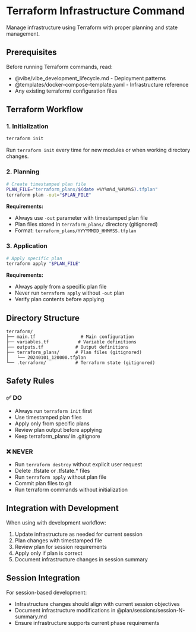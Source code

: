 # Terraform Infrastructure Command

Manage infrastructure using Terraform with proper planning and state management.

## Prerequisites

Before running Terraform commands, read:
- @vibe/vibe_development_lifecycle.md - Deployment patterns
- @templates/docker-compose-template.yaml - Infrastructure reference
- Any existing terraform/ configuration files

## Terraform Workflow

### 1. Initialization
```bash
terraform init
```
Run `terraform init` every time for new modules or when working directory changes.

### 2. Planning
```bash
# Create timestamped plan file
PLAN_FILE="terraform_plans/$(date +%Y%m%d_%H%M%S).tfplan"
terraform plan -out="$PLAN_FILE"
```

**Requirements:**
- Always use `-out` parameter with timestamped plan file
- Plan files stored in `terraform_plans/` directory (gitignored)
- Format: `terraform_plans/YYYYMMDD_HHMMSS.tfplan`

### 3. Application
```bash
# Apply specific plan
terraform apply "$PLAN_FILE"
```

**Requirements:**
- Always apply from a specific plan file
- Never run `terraform apply` without `-out` plan
- Verify plan contents before applying

## Directory Structure

```
terraform/
├── main.tf                 # Main configuration
├── variables.tf           # Variable definitions
├── outputs.tf            # Output definitions
├── terraform_plans/      # Plan files (gitignored)
│   └── 20240101_120000.tfplan
└── .terraform/           # Terraform state (gitignored)
```

## Safety Rules

### ✅ DO
- Always run `terraform init` first
- Use timestamped plan files
- Apply only from specific plans
- Review plan output before applying
- Keep terraform_plans/ in .gitignore

### ❌ NEVER
- Run `terraform destroy` without explicit user request
- Delete .tfstate or .tfstate.* files
- Run `terraform apply` without plan file
- Commit plan files to git
- Run terraform commands without initialization

## Integration with Development

When using with development workflow:
1. Update infrastructure as needed for current session
2. Plan changes with timestamped file
3. Review plan for session requirements
4. Apply only if plan is correct
5. Document infrastructure changes in session summary

## Session Integration

For session-based development:
- Infrastructure changes should align with current session objectives
- Document infrastructure modifications in @plan/sessions/session-N-summary.md
- Ensure infrastructure supports current phase requirements
